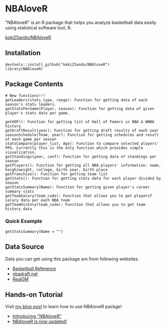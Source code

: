 # NBAloveR

"NBAloveR" is an R package that helps you analyze basketball data easily using statistical software tool, R.

[koki25ando/NBAloveR](https://rdrr.io/github/koki25ando/NBAloveR/)

## Installation

```{r}
devtools::install_github("koki25ando/NBAloveR")
library(NBAloveR)
```

## Package Contents

```{r}
# New functions!!!
getLeaders(stats_type, range): Function for getting data of each season's stats leaders.
getStatsPerGame(Player, season): Function for getting data of given player's stats data per game.
```

```{r}
getHOF(): Function for getting list of Hall of Famers in NBA & WNBA history
getDraftResult(year): Function for getting draft results of each year
seasonSchedule(Team, year): Function for getting schedules and result of each game per season
statsCompare(player_list, Age): Function to compare selected players' PPG. Currently this is the only function which provides simple visualization.
getStandings(year, conf): Function for getting data of standings per season
getPlayers(): Function for getting all NBA players' information: name, heigh/weight, college, birth year, birth place
getFranchise(): Function for getting team list
getStats(): Function for getting stats data for each player divided by season
getStatsSummary(Name): Function for getting given player's career summary stats
getTeamSalary(team_code): Function that allows you to get players7 salary data per each NBA team
getTeamHistory(team_code): Function that allows you to get team history data
```

### Quick Example

```{r}
getStatsSummary(Name = "")
```

## Data Source
Data you can get using this package are from following websites.
+ [Basketball Reference](https://www.basketball-reference.com/)
+ [nbadraft.net](https://www.nbadraft.net)
+ [RealGM](https://basketball.realgm.com/)

## Hands-on Tutorial
Visit [my blog post](http://kokiando.hatenablog.com/entry/2018/09/10/121855) to learn how to use NBAloveR packge!
+ [Introducing "NBAloveR"](http://kokiando.hatenablog.com/entry/2018/09/10/121855)
+ [NBAloveR is now updated!](http://kokiando.hatenablog.com/entry/2018/12/23/202938)
